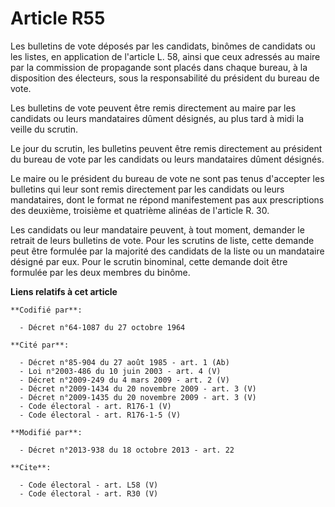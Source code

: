 # Article R55

Les bulletins de vote déposés par les candidats, binômes de candidats ou les listes, en application de l'article L. 58, ainsi
que ceux adressés au maire par la commission de propagande sont placés dans chaque bureau, à la disposition des électeurs,
sous la responsabilité du président du bureau de vote. 

Les bulletins de vote peuvent être remis directement au maire par les candidats ou leurs mandataires dûment désignés, au plus
tard à midi la veille du scrutin. 

Le jour du scrutin, les bulletins peuvent être remis directement au président du bureau de vote par les candidats ou leurs
mandataires dûment désignés. 

Le maire ou le président du bureau de vote ne sont pas tenus d'accepter les bulletins qui leur sont remis directement par les
candidats ou leurs mandataires, dont le format ne répond manifestement pas aux prescriptions des deuxième, troisième et
quatrième alinéas de l'article R. 30. 

Les candidats ou leur mandataire peuvent, à tout moment, demander le retrait de leurs bulletins de vote. Pour les scrutins de
liste, cette demande peut être formulée par la majorité des candidats de la liste ou un mandataire désigné par eux. Pour le
scrutin binominal, cette demande doit être formulée par les deux membres du binôme.

**Liens relatifs à cet article**

	**Codifié par**:

	  - Décret n°64-1087 du 27 octobre 1964

	**Cité par**:

	  - Décret n°85-904 du 27 août 1985 - art. 1 (Ab)
	  - Loi n°2003-486 du 10 juin 2003 - art. 4 (V)
	  - Décret n°2009-249 du 4 mars 2009 - art. 2 (V)
	  - Décret n°2009-1434 du 20 novembre 2009 - art. 3 (V)
	  - Décret n°2009-1435 du 20 novembre 2009 - art. 3 (V)
	  - Code électoral - art. R176-1 (V)
	  - Code électoral - art. R176-1-5 (V)

	**Modifié par**:

	  - Décret n°2013-938 du 18 octobre 2013 - art. 22

	**Cite**:

	  - Code électoral - art. L58 (V)
	  - Code électoral - art. R30 (V)
